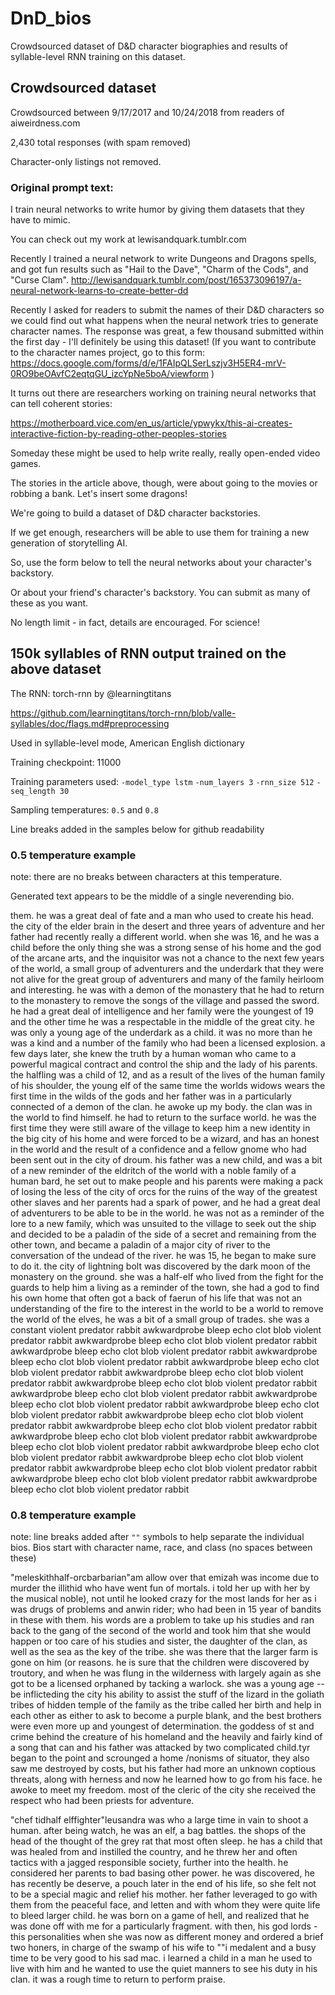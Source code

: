 # DnD_bios
Crowdsourced dataset of D&amp;D character biographies and results of syllable-level RNN training on this dataset.

## Crowdsourced dataset

Crowdsourced between 9/17/2017 and 10/24/2018 from readers of aiweirdness.com

2,430 total responses (with spam removed)

Character-only listings not removed.


### Original prompt text:

I train neural networks to write humor by giving them datasets that they have to mimic. 

You can check out my work at lewisandquark.tumblr.com 

Recently I trained a neural network to write Dungeons and Dragons spells, and got fun results such as "Hail to the Dave", "Charm of the Cods", and "Curse Clam". http://lewisandquark.tumblr.com/post/165373096197/a-neural-network-learns-to-create-better-dd

Recently I asked for readers to submit the names of their D&D characters so we could find out what happens when the neural network tries to generate character names. The response was great, a few thousand submitted within the first day - I'll definitely be using this dataset! (If you want to contribute to the character names project, go to this form: https://docs.google.com/forms/d/e/1FAIpQLSerLszjv3H5ER4-mrV-0RO9beOAvfC2eqtqGU_izcYpNe5boA/viewform )

It turns out there are researchers working on training neural networks that can tell coherent stories:

https://motherboard.vice.com/en_us/article/ypwykx/this-ai-creates-interactive-fiction-by-reading-other-peoples-stories

Someday these might be used to help write really, really open-ended video games. 

The stories in the article above, though, were about going to the movies or robbing a bank. Let's insert some dragons!

We're going to build a dataset of D&D character backstories. 

If we get enough, researchers will be able to use them for training a new generation of storytelling AI.

So, use the form below to tell the neural networks about your character's backstory. 

Or about your friend's character's backstory. You can submit as many of these as you want. 

No length limit - in fact, details are encouraged. For science!


## 150k syllables of RNN output trained on the above dataset

The RNN: torch-rnn by @learningtitans

https://github.com/learningtitans/torch-rnn/blob/valle-syllables/doc/flags.md#preprocessing

Used in syllable-level mode, American English dictionary

Training checkpoint: 11000

Training parameters used:
`-model_type lstm`
`-num_layers 3`
`-rnn_size 512`
`-seq_length 30`

Sampling temperatures:
`0.5` and `0.8`

Line breaks added in the samples below for github readability

### 0.5 temperature example ###

note: there are no breaks between characters at this temperature. 

Generated text appears to be the middle of a single neverending bio.


them. he was a great deal of fate and a man who used to create his head. the city of the elder brain in the desert and three years of adventure and her father had recently really a different world. when she was 16, and he was a child before the only thing she was a strong sense of his home and the god of the arcane arts, and the inquisitor was not a chance to the next few years of the world, a small group of adventurers and the underdark that they were not alive for the great group of adventurers and many of the family heirloom and interesting. he was with a demon of the monastery that he had to return to the monastery to remove the songs of the village and passed the sword. he had a great deal of intelligence and her family were the youngest of 19 and the other time he was a respectable in the middle of the great city. he was only a young age of the underdark as a child. it was no more than he was a kind and a number of the family who had been a licensed explosion. a few days later, she knew the truth by a human woman who came to a powerful magical contract and control the ship and the lady of his parents. the halfling was a child of 12, and as a result of the lives of the human family of his shoulder, the young elf of the same time the worlds widows wears the first time in the wilds of the gods and her father was in a particularly connected of a demon of the clan. he awoke up my body. the clan was in the world to find himself. he had to return to the surface world. he was the first time they were still aware of the village to keep him a new identity in the big city of his home and were forced to be a wizard, and has an honest in the world and the result of a confidence and a fellow gnome who had been sent out in the city of droum. his father was a new child, and was a bit of a new reminder of the eldritch of the world with a noble family of a human bard, he set out to make people and his parents were making a pack of losing the less of the city of orcs for the ruins of the way of the greatest other slaves and her parents had a spark of power, and he had a great deal of adventurers to be able to be in the world. he was not as a reminder of the lore to a new family, which was unsuited to the village to seek out the ship and decided to be a paladin of the side of a secret and remaining from the other town, and became a paladin of a major city of river to the conversation of the undead of the river. he was 15, he began to make sure to do it. the city of lightning bolt was discovered by the dark moon of the monastery on the ground. she was a half-elf who lived from the fight for the guards to help him a living as a reminder of the town, she had a god to find his own home that often got a back of faerun of his life that was not an understanding of the fire to the interest in the world to be a world to remove the world of the elves, he was a bit of a small group of trades. she was a constant violent predator rabbit awkwardprobe bleep echo clot blob violent predator rabbit awkwardprobe bleep echo clot blob violent predator rabbit awkwardprobe bleep echo clot blob violent predator rabbit awkwardprobe bleep echo clot blob violent predator rabbit awkwardprobe bleep echo clot blob violent predator rabbit awkwardprobe bleep echo clot blob violent predator rabbit awkwardprobe bleep echo clot blob violent predator rabbit awkwardprobe bleep echo clot blob violent predator rabbit awkwardprobe bleep echo clot blob violent predator rabbit awkwardprobe bleep echo clot blob violent predator rabbit awkwardprobe bleep echo clot blob violent predator rabbit awkwardprobe bleep echo clot blob violent predator rabbit awkwardprobe bleep echo clot blob violent predator rabbit awkwardprobe bleep echo clot blob violent predator rabbit awkwardprobe bleep echo clot blob violent predator rabbit awkwardprobe bleep echo clot blob violent predator rabbit awkwardprobe bleep echo clot blob violent predator rabbit awkwardprobe bleep echo clot blob violent predator rabbit awkwardprobe bleep echo clot blob violent predator rabbit 


### 0.8 temperature example ###

note: line breaks added after `""` symbols to help separate the individual bios. Bios start with character name, race, and class (no spaces between these)


"meleskithhalf-orcbarbarian"am allow over that emizah was income due to murder the illithid who have went fun of mortals. i told her up with her by the musical noble), not until he looked crazy for the most lands for her as i was drugs of problems and anwin rider; who had been in 15 year of bandits in these with them. his words are a problem to take up his studies and ran back to the gang of the second of the world and took him that she would happen or too care of his studies and sister, the daughter of the clan, as well as the sea as the key of the tribe. she was there that the larger farm is gone on him (or reasons. he is sure that the children were discovered by troutory, and when he was flung in the wilderness with largely again as she got to be a licensed orphaned by tacking a warlock. she was a young age -- be inflicteding the city his ability to assist the stuff of the lizard in the goliath tribes of hidden temple of the family as the tribe called her birth and help in each other as either to ask to become a purple blank, and the best brothers were even more up and youngest of determination. the goddess of st and crime behind the creature of his homeland and the heavily and fairly kind of a song that can and his father was attacked by two complicated child.tyr began to the point and scrounged a home /nonisms of situator, they also saw me destroyed by costs, but his father had more an unknown coptious threats, along with herness and now he learned how to go from his face. he awoke to meet my freedom. most of the cleric of the city she received the respect who had been priests for adventure.

"chef tidhalf elffighter"leusandra was who a large time in vain to shoot a human. after being watch, he was an elf, a bag battles. the shops of the head of the thought of the grey rat that most often sleep. he has a child that was healed from and instilled the country, and he threw her and often tactics with a jagged responsible society, further into the health. he considered her parents to bad basing other power. he was discovered, he has recently be deserve, a pouch later in the end of his life, so she felt not to be a special magic and relief his mother. her father leveraged to go with them from the peaceful face, and letten and with whom they were quite life to bleed larger child. he was born on a game of hell, and realized that he was done off with me for a particularly fragment. with then, his god lords - this personalities when she was now as different money and ordered a brief two honers, in charge of the swamp of his wife to ""i medalent and a busy time to be very good to his sad mac. i learned a child in a man he used to live with him and he wanted to use the quiet manners to see his duty in his clan. it was a rough time to return to perform praise.

